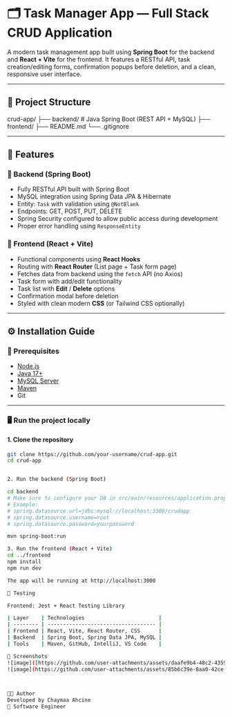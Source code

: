 # 🗂️ Task Manager App — Full Stack CRUD Application

A modern task management app built using **Spring Boot** for the backend and **React + Vite** for the frontend. It features a RESTful API, task creation/editing forms, confirmation popups before deletion, and a clean, responsive user interface.

---

## 📁 Project Structure

crud-app/
├── backend/ # Java Spring Boot (REST API + MySQL)
├── frontend/
├── README.md
└── .gitignore


---

## 🚀 Features

### 🔧 Backend (Spring Boot)
- Fully RESTful API built with Spring Boot
- MySQL integration using Spring Data JPA & Hibernate
- Entity: `Task` with validation using `@NotBlank`
- Endpoints: GET, POST, PUT, DELETE
- Spring Security configured to allow public access during development
- Proper error handling using `ResponseEntity`

### 🎨 Frontend (React + Vite)
- Functional components using **React Hooks**
- Routing with **React Router** (List page + Task form page)
- Fetches data from backend using the `fetch` API (no Axios)
- Task form with add/edit functionality
- Task list with **Edit** / **Delete** options
- Confirmation modal before deletion
- Styled with clean modern **CSS** (or Tailwind CSS optionally)

---

## ⚙️ Installation Guide

### 🔹 Prerequisites

- [Node.js](https://nodejs.org/)
- [Java 17+](https://adoptium.net/)
- [MySQL Server](https://www.mysql.com/)
- [Maven](https://maven.apache.org/)
- Git

---

### 🖥️ Run the project locally

#### 1. Clone the repository

```bash
git clone https://github.com/your-username/crud-app.git
cd crud-app


2. Run the backend (Spring Boot)

cd backend
# Make sure to configure your DB in src/main/resources/application.properties
# Example:
# spring.datasource.url=jdbc:mysql://localhost:3306/crudapp
# spring.datasource.username=root
# spring.datasource.password=yourpassword

mvn spring-boot:run

3. Run the frontend (React + Vite)
cd ../frontend
npm install
npm run dev

The app will be running at http://localhost:3000

🧪 Testing

Frontend: Jest + React Testing Library

| Layer    | Technologies                        |
| -------- | ----------------------------------- |
| Frontend | React, Vite, React Router, CSS      |
| Backend  | Spring Boot, Spring Data JPA, MySQL |
| Tools    | Maven, GitHub, IntelliJ, VS Code    |

📸 Screenshots
![image]([https://github.com/user-attachments/assets/daafe9b4-48c2-4359-87fe-20bff1964ee4](https://github.com/ahcinechaymae/crudApp/blob/main/screen1.PNG))
![image](https://github.com/user-attachments/assets/85b6c39e-8aa0-42ce-9b4a-16f5918df8be)



👩‍💻 Author
Developed by Chaymaa Ahcine
💼 Software Engineer

